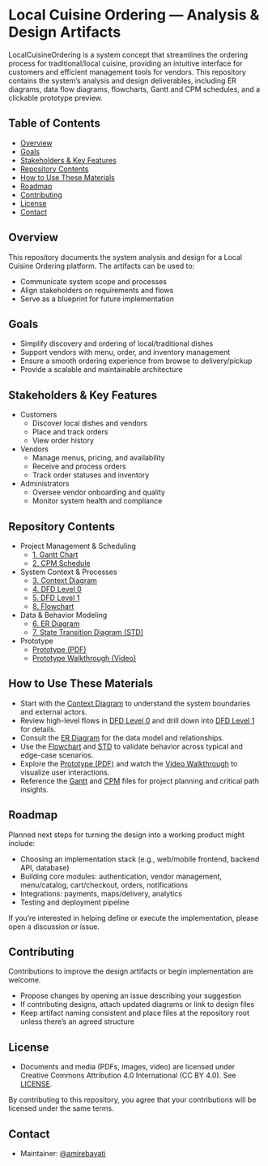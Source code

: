 # Local Cuisine Ordering — Analysis & Design Artifacts

LocalCuisineOrdering is a system concept that streamlines the ordering process for traditional/local cuisine, providing an intuitive interface for customers and efficient management tools for vendors. This repository contains the system’s analysis and design deliverables, including ER diagrams, data flow diagrams, flowcharts, Gantt and CPM schedules, and a clickable prototype preview.

## Table of Contents
- [Overview](#overview)
- [Goals](#goals)
- [Stakeholders & Key Features](#stakeholders--key-features)
- [Repository Contents](#repository-contents)
- [How to Use These Materials](#how-to-use-these-materials)
- [Roadmap](#roadmap)
- [Contributing](#contributing)
- [License](#license)
- [Contact](#contact)

## Overview
This repository documents the system analysis and design for a Local Cuisine Ordering platform. The artifacts can be used to:
- Communicate system scope and processes
- Align stakeholders on requirements and flows
- Serve as a blueprint for future implementation

## Goals
- Simplify discovery and ordering of local/traditional dishes
- Support vendors with menu, order, and inventory management
- Ensure a smooth ordering experience from browse to delivery/pickup
- Provide a scalable and maintainable architecture

## Stakeholders & Key Features
- Customers
  - Discover local dishes and vendors
  - Place and track orders
  - View order history
- Vendors
  - Manage menus, pricing, and availability
  - Receive and process orders
  - Track order statuses and inventory
- Administrators
  - Oversee vendor onboarding and quality
  - Monitor system health and compliance

## Repository Contents
- Project Management & Scheduling
  - [1. Gantt Chart](1.Gantt.pdf)
  - [2. CPM Schedule](2.CPM.pdf)
- System Context & Processes
  - [3. Context Diagram](3.CONTEXT%20DIAGRAM.pdf)
  - [4. DFD Level 0](4.DFD%20l0.pdf)
  - [5. DFD Level 1](5.DFD%20l1.pdf)
  - [8. Flowchart](8.Flowchart.pdf)
- Data & Behavior Modeling
  - [6. ER Diagram](6.ERD.pdf)
  - [7. State Transition Diagram (STD)](7.STD.pdf)
- Prototype
  - [Prototype (PDF)](prototype.pdf)
  - [Prototype Walkthrough (Video)](pt.mp4)

## How to Use These Materials
- Start with the [Context Diagram](3.CONTEXT%20DIAGRAM.pdf) to understand the system boundaries and external actors.
- Review high-level flows in [DFD Level 0](4.DFD%20l0.pdf) and drill down into [DFD Level 1](5.DFD%20l1.pdf) for details.
- Consult the [ER Diagram](6.ERD.pdf) for the data model and relationships.
- Use the [Flowchart](8.Flowchart.pdf) and [STD](7.STD.pdf) to validate behavior across typical and edge-case scenarios.
- Explore the [Prototype (PDF)](prototype.pdf) and watch the [Video Walkthrough](pt.mp4) to visualize user interactions.
- Reference the [Gantt](1.Gantt.pdf) and [CPM](2.CPM.pdf) files for project planning and critical path insights.

## Roadmap
Planned next steps for turning the design into a working product might include:
- Choosing an implementation stack (e.g., web/mobile frontend, backend API, database)
- Building core modules: authentication, vendor management, menu/catalog, cart/checkout, orders, notifications
- Integrations: payments, maps/delivery, analytics
- Testing and deployment pipeline

If you’re interested in helping define or execute the implementation, please open a discussion or issue.

## Contributing
Contributions to improve the design artifacts or begin implementation are welcome.
- Propose changes by opening an issue describing your suggestion
- If contributing designs, attach updated diagrams or link to design files
- Keep artifact naming consistent and place files at the repository root unless there’s an agreed structure

## License
- Documents and media (PDFs, images, video) are licensed under Creative Commons Attribution 4.0 International (CC BY 4.0). See [LICENSE](./LICENSE).

By contributing to this repository, you agree that your contributions will be licensed under the same terms.

## Contact
- Maintainer: [@amirebayati](https://github.com/amirebayati)
